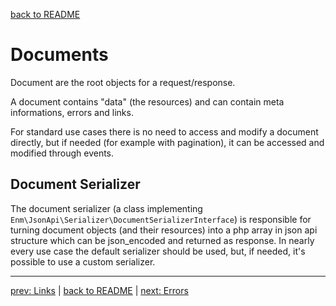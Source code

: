 [back to README](../README.md)
# Documents
Document are the root objects for a request/response.

A document contains "data" (the resources) and can contain meta informations, errors and links.

For standard use cases there is no need to access and modify a document directly, but if needed (for example with pagination), it can be accessed and modified through events.

## Document Serializer
The document serializer (a class implementing `Enm\JsonApi\Serializer\DocumentSerializerInterface`) is responsible for turning
document objects (and their resources) into a php array in json api structure which can be json_encoded and returned as response. 
In nearly every use case the default serializer should be used, but, if needed, it's possible to use a custom serializer. 

*****

[prev: Links](../docs/03-links.md) | [back to README](../README.md) | [next: Errors](../docs/05-errors.md)

